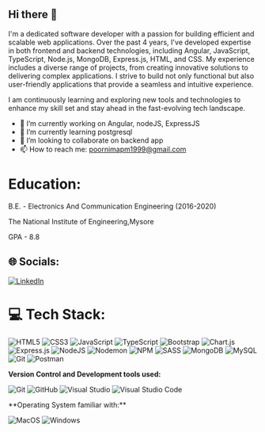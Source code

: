 ## Hi there 👋
I'm a dedicated software developer with a passion for building efficient and scalable web applications. Over the past 4 years, I've developed expertise in both frontend and backend technologies, including Angular, JavaScript, TypeScript, Node.js, MongoDB, Express.js, HTML, and CSS. My experience includes a diverse range of projects, from creating innovative solutions to delivering complex applications. I strive to build not only functional but also user-friendly applications that provide a seamless and intuitive experience.

I am continuously learning and exploring new tools and technologies to enhance my skill set and stay ahead in the fast-evolving tech landscape.

- 🔭 I’m currently working on Angular, nodeJS, ExpressJS
- 🌱 I’m currently learning postgresql
- 👯 I’m looking to collaborate on backend app
- 📫 How to reach me: poornimapm1999@gmail.com


# Education:
B.E. - Electronics And Communication Engineering (2016-2020)
 
The National Institute of Engineering,Mysore
 
GPA - 8.8
 
## 🌐 Socials:
[![LinkedIn](https://img.shields.io/badge/LinkedIn-%230077B5.svg?logo=linkedin&logoColor=white)](https://www.linkedin.com/in/poornima-p-m-274b82152/)
 
# 💻 Tech Stack:
![HTML5](https://img.shields.io/badge/html5-%23E34F26.svg?style=plastic&logo=html5&logoColor=white) ![CSS3](https://img.shields.io/badge/css3-%231572B6.svg?style=plastic&logo=css3&logoColor=white) ![JavaScript](https://img.shields.io/badge/javascript-%23323330.svg?style=plastic&logo=javascript&logoColor=%23F7DF1E) ![TypeScript](https://img.shields.io/badge/typescript-%23007ACC.svg?style=plastic&logo=typescript&logoColor=white) ![Bootstrap](https://img.shields.io/badge/bootstrap-%238511FA.svg?style=plastic&logo=bootstrap&logoColor=white) ![Chart.js](https://img.shields.io/badge/chart.js-F5788D.svg?style=plastic&logo=chart.js&logoColor=white) ![Express.js](https://img.shields.io/badge/express.js-%23404d59.svg?style=plastic&logo=express&logoColor=%2361DAFB) ![NodeJS](https://img.shields.io/badge/node.js-6DA55F?style=plastic&logo=node.js&logoColor=white) ![Nodemon](https://img.shields.io/badge/NODEMON-%23323330.svg?style=plastic&logo=nodemon&logoColor=%BBDEAD) ![NPM](https://img.shields.io/badge/NPM-%23CB3837.svg?style=plastic&logo=npm&logoColor=white) ![SASS](https://img.shields.io/badge/SASS-hotpink.svg?style=plastic&logo=SASS&logoColor=white) ![MongoDB](https://img.shields.io/badge/MongoDB-%234ea94b.svg?style=plastic&logo=mongodb&logoColor=white) ![MySQL](https://img.shields.io/badge/mysql-4479A1.svg?style=plastic&logo=mysql&logoColor=white) ![Git](https://img.shields.io/badge/git-%23F05033.svg?style=plastic&logo=git&logoColor=white) ![Postman](https://img.shields.io/badge/Postman-FF6C37?style=plastic&logo=postman&logoColor=white)

**Version Control and Development tools used:**
<p>
<img alt="Git" src="https://img.shields.io/badge/Git-F05032?logo-git&logoColor-white&style=flat" />
<img alt="GitHub"
src="https://img.shields.io/badge/GitHub-181717?logo-github&logoColor-white&style=flat" />
<img alt="Visual Studio" src="https://img.shields.io/badge/Visual Studio-5C2D91?logo-visual+studio&logoColor=white&style=flat" />
<img alt="Visual Studio Code" src="https://img.shields.io/badge/Visual Studio Code-007ACC?logo-visual+studio+code&logoColor-white&style=flat"/>
</p>
**Operating System familiar with:**
<p>
<img alt="MacOS" src="https://img.shields.io/badge/MacOS-000000?logo-macos &logoColor-white&style=flat" />
<img alt="Windows" src="https://img.shields.io/badge/Windows-0078D6?logo=windows&logoColor-white&style=flat" />
</p>

<!--
**poornimapm/poornimapm** is a ✨ _special_ ✨ repository because its `README.md` (this file) appears on your GitHub profile.

Here are some ideas to get you started:

- 🔭 I’m currently working on Angular
- 🌱 I’m currently learning postgresql
- 👯 I’m looking to collaborate on backend app
- 🤔 I’m looking for help with ...
- 💬 Ask me about ...
- 📫 How to reach me: poornimapm199@gmail.com
- 😄 Pronouns: ...
- ⚡ Fun fact: ...
-->

